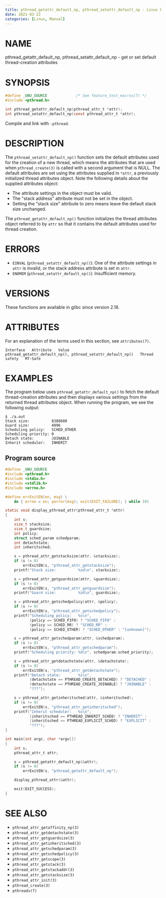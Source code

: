```yaml
---
title: pthread_getattr_default_np, pthread_setattr_default_np - Linux Programmer's Manual
date: 2021-03-22
categories: [Linux, Manual]
---
```


# NAME

pthread_getattr_default_np, pthread_setattr_default_np - get or set default thread-creation attributes

# SYNOPSIS

```c
#define _GNU_SOURCE             /* See feature_test_macros(7) */
#include <pthread.h>

int pthread_getattr_default_np(pthread_attr_t *attr);
int pthread_setattr_default_np(const pthread_attr_t *attr);
```

Compile and link with `-pthread`.

# DESCRIPTION

The `pthread_setattr_default_np()` function sets the default attributes used for the creation of a new thread, which means the attributes that are used when `pthread_create(3)` is called with a second argument that is NULL. The default attributes are set using the attributes supplied in `*attr`, a previously initialized thread attributes object. Note the following details about the supplied attributes object:

- The attribute settings in the object must be valid.
- The "stack address" attribute must not be set in the object.
- Setting the "stack size" attribute to zero means leave the default stack size unchanged.

The `pthread_getattr_default_np()` function initializes the thread attributes object referred to by `attr` so that it contains the default attributes used for thread creation.

# ERRORS

- `EINVAL` (`pthread_setattr_default_np()`): One of the attribute settings in `attr` is invalid, or the stack address attribute is set in `attr`.
- `ENOMEM` (`pthread_setattr_default_np()`): Insufficient memory.

# VERSIONS

These functions are available in glibc since version 2.18.

# ATTRIBUTES

For an explanation of the terms used in this section, see `attributes(7)`.

```
Interface   Attribute   Value
pthread_getattr_default_np(), pthread_setattr_default_np()   Thread safety   MT-Safe
```

# EXAMPLES

The program below uses `pthread_getattr_default_np()` to fetch the default thread-creation attributes and then displays various settings from the returned thread attributes object. When running the program, we see the following output:

```shell
$ ./a.out
Stack size:          8388608
Guard size:          4096
Scheduling policy:   SCHED_OTHER
Scheduling priority: 0
Detach state:        JOINABLE
Inherit scheduler:   INHERIT
```

## Program source

```c
#define _GNU_SOURCE
#include <pthread.h>
#include <stdio.h>
#include <stdlib.h>
#include <errno.h>

#define errExitEN(en, msg) \
    do { errno = en; perror(msg); exit(EXIT_FAILURE); } while (0)

static void display_pthread_attr(pthread_attr_t *attr)
{
    int s;
    size_t stacksize;
    size_t guardsize;
    int policy;
    struct sched_param schedparam;
    int detachstate;
    int inheritsched;

    s = pthread_attr_getstacksize(attr, &stacksize);
    if (s != 0)
        errExitEN(s, "pthread_attr_getstacksize");
    printf("Stack size:          %zd\n", stacksize);

    s = pthread_attr_getguardsize(attr, &guardsize);
    if (s != 0)
        errExitEN(s, "pthread_attr_getguardsize");
    printf("Guard size:          %zd\n", guardsize);

    s = pthread_attr_getschedpolicy(attr, &policy);
    if (s != 0)
        errExitEN(s, "pthread_attr_getschedpolicy");
    printf("Scheduling policy:   %s\n",
           (policy == SCHED_FIFO) ? "SCHED_FIFO" :
           (policy == SCHED_RR) ? "SCHED_RR" :
           (policy == SCHED_OTHER) ? "SCHED_OTHER" : "[unknown]");

    s = pthread_attr_getschedparam(attr, &schedparam);
    if (s != 0)
        errExitEN(s, "pthread_attr_getschedparam");
    printf("Scheduling priority: %d\n", schedparam.sched_priority);

    s = pthread_attr_getdetachstate(attr, &detachstate);
    if (s != 0)
        errExitEN(s, "pthread_attr_getdetachstate");
    printf("Detach state:        %s\n",
           (detachstate == PTHREAD_CREATE_DETACHED) ? "DETACHED" :
           (detachstate == PTHREAD_CREATE_JOINABLE) ? "JOINABLE" :
           "???");

    s = pthread_attr_getinheritsched(attr, &inheritsched);
    if (s != 0)
        errExitEN(s, "pthread_attr_getinheritsched");
    printf("Inherit scheduler:   %s\n",
           (inheritsched == PTHREAD_INHERIT_SCHED) ? "INHERIT" :
           (inheritsched == PTHREAD_EXPLICIT_SCHED) ? "EXPLICIT" :
           "???");
}

int main(int argc, char *argv[])
{
    int s;
    pthread_attr_t attr;

    s = pthread_getattr_default_np(&attr);
    if (s != 0)
        errExitEN(s, "pthread_getattr_default_np");

    display_pthread_attr(&attr);

    exit(EXIT_SUCCESS);
}
```

# SEE ALSO

- `pthread_attr_getaffinity_np(3)`
- `pthread_attr_getdetachstate(3)`
- `pthread_attr_getguardsize(3)`
- `pthread_attr_getinheritsched(3)`
- `pthread_attr_getschedparam(3)`
- `pthread_attr_getschedpolicy(3)`
- `pthread_attr_getscope(3)`
- `pthread_attr_getstack(3)`
- `pthread_attr_getstackaddr(3)`
- `pthread_attr_getstacksize(3)`
- `pthread_attr_init(3)`
- `pthread_create(3)`
- `pthreads(7)`

